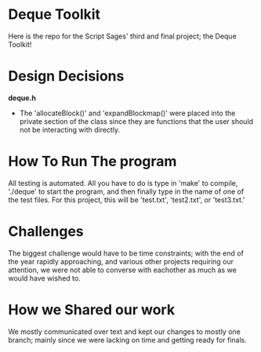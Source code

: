 # Deque Toolkit
Here is the repo for the Script Sages' third and final project; the Deque Toolkit!

# Design Decisions
**deque.h**
- The 'allocateBlock()' and 'expandBlockmap()' were placed into the private section of the class since they are functions that the user should not be interacting with directly.

# How To Run The program
All testing is automated. All you have to do is type in 'make' to compile, './deque' to start the program, and then finally type in the name of one of the test files. For this project, this will be 'test.txt', 'test2.txt', or 'test3.txt.'

# Challenges
The biggest challenge would have to be time constraints; with the end of the year rapidly approaching, and various other projects requiring our attention, we were not able to converse with eachother as much as we would have wished to.

# How we Shared our work
We mostly communicated over text and kept our changes to mostly one branch; mainly since we were lacking on time and getting ready for finals. 
